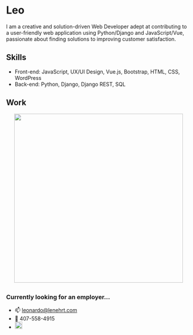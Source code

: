 # Leo
I am a creative and solution-driven Web Developer adept at contributing to a user-friendly web application using Python/Django and JavaScript/Vue, passionate about finding solutions to improving customer satisfaction.

## Skills
* Front-end: JavaScript, UX/UI Design, Vue.js, Bootstrap, HTML, CSS, WordPress
* Back-end: Python, Django, Django REST, SQL

## Work

<p align="center">
  <img width="460" height="auto" src="https://github.com/lenehrt/CCC-Crypto-Portfolio/blob/main/CCC/CryptoWalletSite/static/images/CryptoPorfolio.gif">
</p>

## 

### Currently looking for an employer...

- 📫 leonardo@lenehrt.com
- 📲 407-558-4915
- [<img src='https://cdn.jsdelivr.net/npm/simple-icons@3.0.1/icons/linkedin.svg' alt='linkedin' height='20'>](https://www.linkedin.com/in/lenehrt/)
